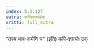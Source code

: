 ```yaml
---
index: 5.1.127
sutra: कपिज्ञात्योर्ढक्
vritti: full_sutra
---
```


"तस्य भावः कर्मणि च" (इति) कपि-ज्ञात्योः ढक् 